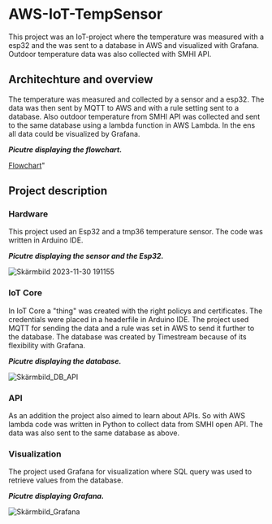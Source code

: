 # AWS-IoT-TempSensor
This project was an IoT-project where the temperature was measured with a esp32 and the was sent to a database in AWS and visualized with Grafana. Outdoor temperature data was also collected with SMHI API.

## Architechture and overview
The temperature was measured and collected by a sensor and a esp32. The data was then sent by MQTT to AWS and with a rule setting sent to a database. Also outdoor temperature from SMHI API was collected and sent to the same database using a lambda function in AWS Lambda. In the ens all data could be visualized by Grafana.

***Picutre displaying the flowchart.***

[Flowchart](https://github.com/MarcusNilssonn/AWS-IoT-TempSensor/assets/113011450/b6bfaff4-1657-4576-ac9f-5b040e421af9/50x50)" 

## Project description
### Hardware
This project used an Esp32 and a tmp36 temperature sensor. The code was written in Arduino IDE.

***Picutre displaying the sensor and the Esp32.***

![Skärmbild 2023-11-30 191155](https://github.com/MarcusNilssonn/AWS-IoT-TempSensor/assets/113011450/a2686df6-0de1-4ce2-b050-7ae6629faa4b)
### IoT Core
In IoT Core a "thing" was created with the right policys and certificates. The credentials were placed in a headerfile in Arduino IDE. The project used MQTT for sending the data and a rule was set in AWS to send it further to the database.
The database was created by Timestream because of its flexibility with Grafana.

***Picutre displaying the database.***

![Skärmbild_DB_API](https://github.com/MarcusNilssonn/AWS-IoT-TempSensor/assets/113011450/82a170b1-3523-406f-9ffe-6b57b888255f)
### API
As an addition the project also aimed to learn about APIs. So with AWS lambda code was written in Python to collect data from SMHI open API. The data was also sent to the same database as above.
### Visualization
The project used Grafana for visualization where SQL query was used to retrieve values from the database.

***Picutre displaying Grafana.***

![Skärmbild_Grafana](https://github.com/MarcusNilssonn/AWS-IoT-TempSensor/assets/113011450/4750ce7c-22f1-4359-9ce3-bc944a54d163)

